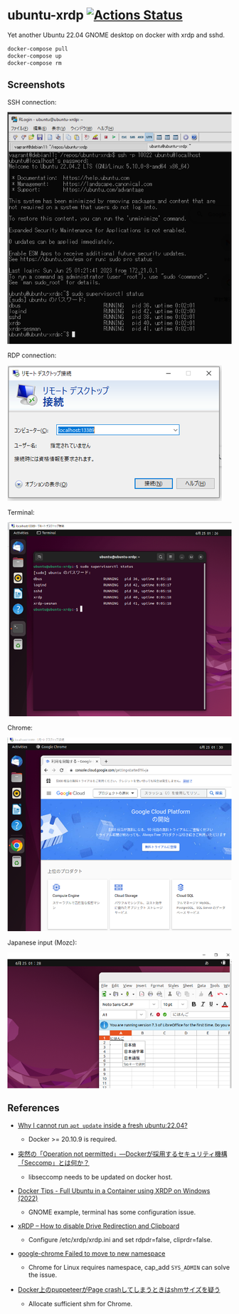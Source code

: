 # ubuntu-xrdp [![Actions Status](https://github.com/naruhito/ubuntu-xrdp/workflows/dockerhub/badge.svg)](https://github.com/naruhito/ubuntu-xrdp/actions)

Yet another Ubuntu 22.04 GNOME desktop on docker with xrdp and sshd.

```
docker-compose pull
docker-compose up
docker-compose rm
```

## Screenshots

SSH connection:

![ssh-supervisorctl](screenshots/ssh-supervisorctl.png)

RDP connection:

![rdp-connect](screenshots/rdp-connect.png)

Terminal:

![rdp-terminal](screenshots/rdp-terminal.png)

Chrome:

![rdp-chrome](screenshots/rdp-chrome.png)

Japanese input (Mozc):

![rdp-japanese](screenshots/rdp-japanese.png)


## References

- [Why I cannot run `apt update` inside a fresh ubuntu:22.04?](https://stackoverflow.com/questions/71941032/why-i-cannot-run-apt-update-inside-a-fresh-ubuntu22-04)
    - Docker >= 20.10.9 is required.

- [突然の「Operation not permitted」—Dockerが採用するセキュリティ機構「Seccomp」とは何か？](https://www.creationline.com/lab/46861)
    - libseccomp needs to be updated on docker host.

- [Docker Tips - Full Ubuntu in a Container using XRDP on Windows (2022)](https://www.youtube.com/watch?v=0rl5145aEMk)
    - GNOME example, terminal has some configuration issue.

- [xRDP – How to disable Drive Redirection and Clipboard](https://c-nergy.be/blog/?p=17410)
    - Configure /etc/xrdp/xrdp.ini and set rdpdr=false, cliprdr=false.

- [google-chrome Failed to move to new namespace](https://stackoverflow.com/questions/59087200/google-chrome-failed-to-move-to-new-namespace)
    - Chrome for Linux requires namespace, cap_add `SYS_ADMIN` can solve the issue.

- [Docker上のpuppeteerがPage crashしてしまうときはshmサイズを疑う](https://qiita.com/windyakin/items/00b085902547570eebc6)
    - Allocate sufficient shm for Chrome.
